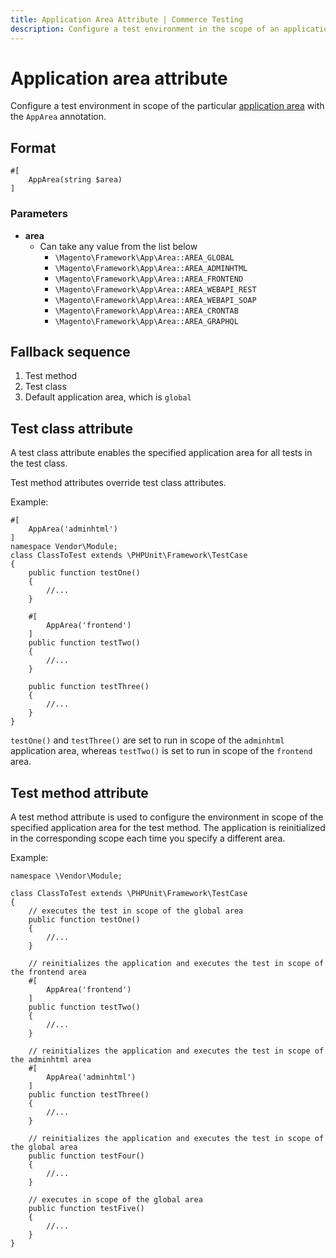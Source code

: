 ```yaml
---
title: Application Area Attribute | Commerce Testing
description: Configure a test environment in the scope of an application area with this built-in PHP attribute.
---
```


# Application area attribute

Configure a test environment in scope of the particular [application area][] with the `AppArea` annotation.

## Format

```php?start_inline=1
#[
    AppArea(string $area)
]
```

### Parameters

-  **area**
   -  Can take any value from the list below
      -  `\Magento\Framework\App\Area::AREA_GLOBAL`
      -  `\Magento\Framework\App\Area::AREA_ADMINHTML`
      -  `\Magento\Framework\App\Area::AREA_FRONTEND`
      -  `\Magento\Framework\App\Area::AREA_WEBAPI_REST`
      -  `\Magento\Framework\App\Area::AREA_WEBAPI_SOAP`
      -  `\Magento\Framework\App\Area::AREA_CRONTAB`
      -  `\Magento\Framework\App\Area::AREA_GRAPHQL`

## Fallback sequence

1. Test method
1. Test class
1. Default application area, which is `global`

## Test class attribute

A test class attribute enables the specified application area for all tests in the test class.

<InlineAlert variant="info" slots="text" />

Test method attributes override test class attributes.

Example:

```php?start_inline=1
#[
    AppArea('adminhtml')
]
namespace Vendor\Module;
class ClassToTest extends \PHPUnit\Framework\TestCase
{
    public function testOne()
    {
        //...
    }

    #[
        AppArea('frontend')
    ]
    public function testTwo()
    {
        //...
    }

    public function testThree()
    {
        //...
    }
}
```

`testOne()` and `testThree()` are set to run in scope of the `adminhtml` application area, whereas `testTwo()` is set to run in scope of the `frontend` area.

## Test method attribute

A test method attribute is used to configure the environment in scope of the specified application area for the test method.
The application is reinitialized in the corresponding scope each time you specify a different area.

Example:

```php?start_inline=1
namespace \Vendor\Module;

class ClassToTest extends \PHPUnit\Framework\TestCase
{
    // executes the test in scope of the global area
    public function testOne()
    {
        //...
    }

    // reinitializes the application and executes the test in scope of the frontend area
    #[
        AppArea('frontend')
    ]
    public function testTwo()
    {
        //...
    }

    // reinitializes the application and executes the test in scope of the adminhtml area
    #[
        AppArea('adminhtml')
    ]
    public function testThree()
    {
        //...
    }

    // reinitializes the application and executes the test in scope of the global area
    public function testFour()
    {
        //...
    }

    // executes in scope of the global area
    public function testFive()
    {
        //...
    }
}
```

<!-- Link definitions -->

[application area]: https://developer.adobe.com/commerce/php/architecture/modules/areas/
